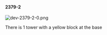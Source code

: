 #### 2379-2
![dev-2379-2-0.png](https://github.com/lil-lab/nlvr/raw/master/nlvr/dev/images/5/dev-2379-2-0.png "dev-2379-2-0.png")

There is 1 tower with a yellow block at the base